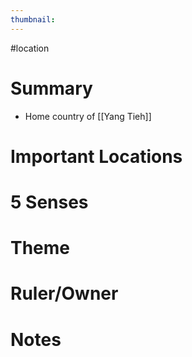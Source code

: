 ```yaml
---
thumbnail:
---
```

#location
# Summary
- Home country of [[Yang Tieh]]

# Important Locations
# 5 Senses
# Theme
# Ruler/Owner
# Notes
